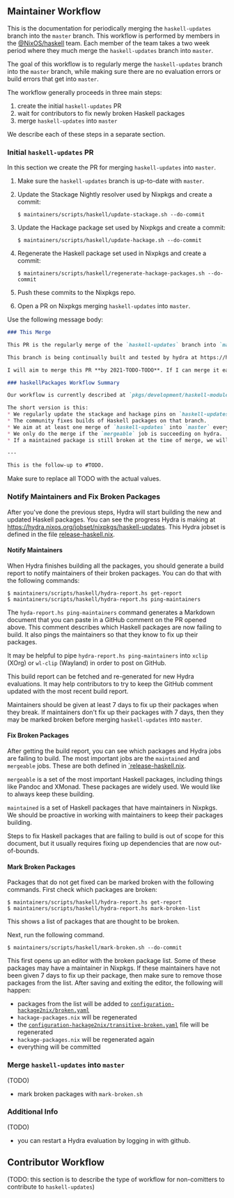 
## Maintainer Workflow

This is the documentation for periodically merging the `haskell-updates` branch
into the `master` branch.  This workflow is performed by members in the
[@NixOS/haskell](https://github.com/orgs/NixOS/teams/haskell) team.
Each member of the team takes a two week period where they much merge the
`haskell-updates` branch into `master`.

The goal of this workflow is to regularly merge the `haskell-updates` branch
into the `master` branch, while making sure there are no evaluation errors or
build errors that get into `master`.

The workflow generally proceeds in three main steps:

1. create the initial `haskell-updates` PR
1. wait for contributors to fix newly broken Haskell packages
1. merge `haskell-updates` into `master`

We describe each of these steps in a separate section.

### Initial `haskell-updates` PR

In this section we create the PR for merging `haskell-updates` into `master`.

1.  Make sure the `haskell-updates` branch is up-to-date with `master`.

1.  Update the Stackage Nightly resolver used by Nixpkgs and create a commit:

    ```console
    $ maintainers/scripts/haskell/update-stackage.sh --do-commit
    ```

1.  Update the Hackage package set used by Nixpkgs and create a commit:

    ```console
    $ maintainers/scripts/haskell/update-hackage.sh --do-commit
    ```

1.  Regenerate the Haskell package set used in Nixpkgs and create a commit:

    ```console
    $ maintainers/scripts/haskell/regenerate-hackage-packages.sh --do-commit
    ```

1.  Push these commits to the Nixpkgs repo.

1.  Open a PR on Nixpkgs merging `haskell-updates` into `master`.

Use the following message body:

```markdown
### This Merge

This PR is the regularly merge of the `haskell-updates` branch into `master`.

This branch is being continually built and tested by hydra at https://hydra.nixos.org/jobset/nixpkgs/haskell-updates.

I will aim to merge this PR **by 2021-TODO-TODO**. If I can merge it earlier, there might be successor PRs in that time window. As part of our rotation @TODO will continue these merges from 2021-TODO-TODO to 2021-TODO-TODO.

### haskellPackages Workflow Summary

Our workflow is currently described at `pkgs/development/haskell-modules/HACKING.md`.

The short version is this:
* We regularly update the stackage and hackage pins on `haskell-updates` (normally at the beginning of a merge window).
* The community fixes builds of Haskell packages on that branch.
* We aim at at least one merge of `haskell-updates` into `master` every two weeks.
* We only do the merge if the `mergeable` job is succeeding on hydra.
* If a maintained package is still broken at the time of merge, we will only merge if the maintainer has been pinged 7 days in advance. (If you care about a Haskell package, become a maintainer!)

---

This is the follow-up to #TODO.
```

Make sure to replace all TODO with the actual values.

### Notify Maintainers and Fix Broken Packages

After you've done the previous steps, Hydra will start building the new and
updated Haskell packages.  You can see the progress Hydra is making at
https://hydra.nixos.org/jobset/nixpkgs/haskell-updates.  This Hydra jobset is
defined in the file [release-haskell.nix](../../top-level/release-haskell.nix).

#### Notify Maintainers

When Hydra finishes building all the packages, you should generate a build
report to notify maintainers of their broken packages.  You can do that with the
following commands:

```console
$ maintainers/scripts/haskell/hydra-report.hs get-report
$ maintainers/scripts/haskell/hydra-report.hs ping-maintainers
```

The `hyda-report.hs ping-maintainers` command generates a Markdown document
that you can paste in a GitHub comment on the PR opened above.  This
comment describes which Haskell packages are now failing to build.  It also
pings the maintainers so that they know to fix up their packages.

It may be helpful to pipe `hydra-report.hs ping-maintainers` into `xclip`
(XOrg) or `wl-clip` (Wayland) in order to post on GitHub.

This build report can be fetched and re-generated for new Hydra evaluations.
It may help contributors to try to keep the GitHub comment updated with the
most recent build report.

Maintainers should be given at least 7 days to fix up their packages when they
break.  If maintainers don't fix up their packages with 7 days, then they
may be marked broken before merging `haskell-updates` into `master`.

#### Fix Broken Packages

After getting the build report, you can see which packages and Hydra jobs are
failing to build.  The most important jobs are the `maintained` and `mergeable`
jobs. These are both defined in
[`release-haskell.nix](../../top-level/release-haskell.nix).

`mergeable` is a set of the most important Haskell packages, including things
like Pandoc and XMonad.  These packages are widely used.  We would like to
always keep these building.

`maintained` is a set of Haskell packages that have maintainers in Nixpkgs.
We should be proactive in working with maintainers to keep their packages
building.

Steps to fix Haskell packages that are failing to build is out of scope for
this document, but it usually requires fixing up dependencies that are now
out-of-bounds.

#### Mark Broken Packages

Packages that do not get fixed can be marked broken with the following
commands.  First check which packages are broken:

```console
$ maintainers/scripts/haskell/hydra-report.hs get-report
$ maintainers/scripts/haskell/hydra-report.hs mark-broken-list
```

This shows a list of packages that are thought to be broken.

Next, run the following command.

```console
$ maintainers/scripts/haskell/mark-broken.sh --do-commit
```

This first opens up an editor with the broken package list.  Some of these
packages may have a maintainer in Nixpkgs.  If these maintainers have not been
given 7 days to fix up their package, then make sure to remove those packages
from the list.  After saving and exiting the editor, the following will
happen:

- packages from the list will be added to
  [`configuration-hackage2nix/broken.yaml`](configuration-hackage2nix/broken.yaml)
- `hackage-packages.nix` will be regenerated
- the
  [`configuration-hackage2nix/transitive-broken.yaml`](configuration-hackage2nix/transitive-broken.yaml)
  file will be regenerated
- `hackage-packages.nix` will be regenerated again
- everything will be committed

### Merge `haskell-updates` into `master`

(TODO)

- mark broken packages with `mark-broken.sh`

### Additional Info

(TODO)

- you can restart a Hydra evaluation by logging in with github.

## Contributor Workflow

(TODO: this section is to describe the type of workflow for non-comitters to
contribute to `haskell-updates`)
